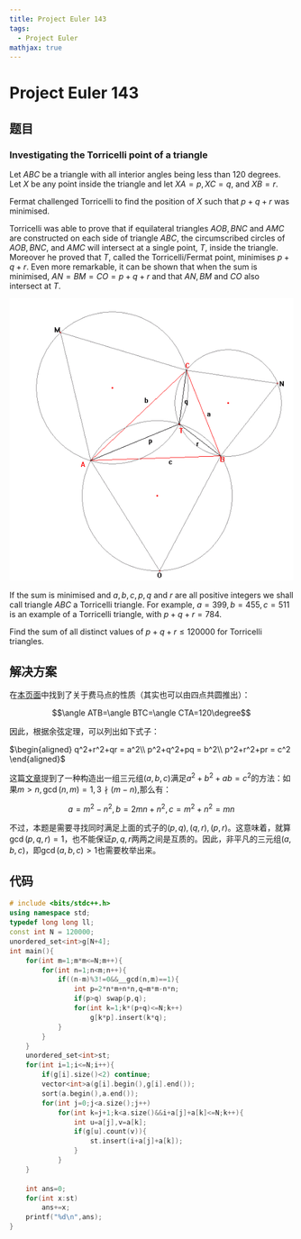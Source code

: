 ```yaml
---
title: Project Euler 143
tags:
  - Project Euler
mathjax: true
---
```

<escape><!-- more --></escape>
    
# Project Euler 143
## 题目
### Investigating the Torricelli point of a triangle


Let $ABC$ be a triangle with all interior angles being less than $120$ degrees. Let $X$ be any point inside the triangle and let $XA = p, XC = q$, and $XB = r$.

Fermat challenged Torricelli to find the position of $X$ such that $p + q + r$ was minimised.

Torricelli was able to prove that if equilateral triangles $AOB, BNC$ and $AMC$ are constructed on each side of triangle $ABC$, the circumscribed circles of $AOB, BNC$, and $AMC$ will intersect at a single point, $T$, inside the triangle. Moreover he proved that $T$, called the Torricelli/Fermat point, minimises $p + q + r$. Even more remarkable, it can be shown that when the sum is minimised, $AN = BM = CO = p + q + r$ and that $AN, BM$ and $CO$ also intersect at $T$.

![](../images/p143_torricelli.png)

If the sum is minimised and $a, b, c, p, q$ and $r$ are all positive integers we shall call triangle $ABC$ a Torricelli triangle. For example, $a = 399, b = 455, c = 511$ is an example of a Torricelli triangle, with $p + q + r = 784$.

Find the sum of all distinct values of $p + q + r \leq 120000$ for Torricelli triangles.


## 解决方案

在[本页面](https://mathworld.wolfram.com/FermatPoints.html)中找到了关于费马点的性质（其实也可以由四点共圆推出）：

$$\angle ATB=\angle BTC=\angle CTA=120\degree$$

因此，根据余弦定理，可以列出如下式子：

$\begin{aligned}
q^2+r^2+qr = a^2\\
p^2+q^2+pq = b^2\\
p^2+r^2+pr = c^2
\end{aligned}$

这篇[文章](http://www.geocities.ws/fredlb37/node9.html)提到了一种构造出一组三元组$(a,b,c)$满足$a^2+b^2+ab=c^2$的方法：如果$m>n,\gcd(n,m)=1,3 \nmid (m-n)$,那么有：

$$a=m^2-n^2,b=2mn+n^2,c=m^2+n^2=mn$$

不过，本题是需要寻找同时满足上面的式子的$(p,q),(q,r),(p,r)$。这意味着，就算$\gcd(p,q,r)=1$，也不能保证$p,q,r$两两之间是互质的。因此，非平凡的三元组$(a,b,c)$，即$\gcd(a,b,c)>1$也需要枚举出来。


## 代码


```C++
# include <bits/stdc++.h>
using namespace std;
typedef long long ll;
const int N = 120000;
unordered_set<int>g[N+4];
int main(){
    for(int m=1;m*m<=N;m++){
        for(int n=1;n<m;n++){
            if((n-m)%3!=0&&__gcd(n,m)==1){
                int p=2*n*m+n*n,q=m*m-n*n;
                if(p>q) swap(p,q);
                for(int k=1;k*(p+q)<=N;k++)
                    g[k*p].insert(k*q);
            }
        }
    }
    unordered_set<int>st;
    for(int i=1;i<=N;i++){
        if(g[i].size()<2) continue;
        vector<int>a(g[i].begin(),g[i].end());
        sort(a.begin(),a.end());
        for(int j=0;j<a.size();j++)
            for(int k=j+1;k<a.size()&&i+a[j]+a[k]<=N;k++){
                int u=a[j],v=a[k];
                if(g[u].count(v)){
                    st.insert(i+a[j]+a[k]);
                }
            }
    }

    int ans=0;
    for(int x:st)
        ans+=x;
    printf("%d\n",ans);
}

```